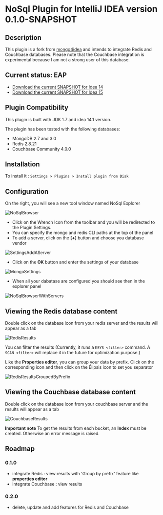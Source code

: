 # NoSql Plugin for IntelliJ IDEA version 0.1.0-SNAPSHOT

## Description
This plugin is a fork from [mongo4idea](https://github.com/dboissier/mongo4idea) and intends to integrate Redis and Couchbase databases. Please note that the Couchbase integration is experimental because I am not a strong user of this database.

## Current status: EAP

* [Download the current SNAPSHOT for Idea 14](https://github.com/dboissier/nosql4idea/raw/master/snapshot/nosql4idea-0.1.0-SNAPSHOT-distribution.zip)
* [Download the current SNAPSHOT for Idea 15](https://github.com/dboissier/nosql4idea/raw/master/snapshot/nosql4idea-0.1.0-SNAPSHOT-Idea15-distribution.zip)

## Plugin Compatibility

This plugin is built with JDK 1.7 and idea 14.1 version.

The plugin has been tested with the following databases:
* MongoDB 2.7 and 3.0
* Redis 2.8.21
* Couchbase Community 4.0.0

## Installation 
 
To install it : `Settings > Plugins > Install plugin from Disk`

## Configuration

On the right, you will see a new tool window named NoSql Explorer

![NoSqlBrowser](https://github.com/dboissier/nosql4idea/raw/master/doc/explorer.png)

* Click on the Wrench Icon from the toolbar and you will be redirected to the Plugin Settings.
* You can specify the mongo and redis CLI paths at the top of the panel
* To add a server, click on the **\[+\]** button and choose you database vendor

![SettingsAddAServer](https://github.com/dboissier/nosql4idea/raw/master/doc/settings_add_a_server.png)

* Click on the **OK** button and enter the settings of your database

![MongoSettings](https://github.com/dboissier/nosql4idea/raw/master/doc/mongo_settings.png)

* When all your dabatase are configured you should see then in the explorer panel
 
![NoSqlBrowserWithServers](https://github.com/dboissier/nosql4idea/raw/master/doc/explorer_with_servers.png)

## Viewing the Redis database content

Double click on the database icon from your redis server and the results will appear as a tab

![RedisResults](https://github.com/dboissier/nosql4idea/raw/master/doc/redis_results.png)

You can filter the results (Currently, it runs a `KEYS <filter>` command. A `SCAN <filter>` will replace it in the future for optimization purpose.)

Like the **Properties editor**, you can group your data by prefix. Click on the corresponding icon and then click on the Elipsis icon to set you separator

![RedisResultsGroupedByPrefix](https://github.com/dboissier/nosql4idea/raw/master/doc/redis_group_by_prefix.png)

## Viewing the Couchbase database content
 
Double click on the database icon from your couchbase server and the results will appear as a tab

![CouchbaseResults](https://github.com/dboissier/nosql4idea/raw/master/doc/couchbase_results.png)

**Important note**
To get the results from each bucket, an **Index** must be created. Otherwise an error message is raised.

## Roadmap

### 0.1.0

* integrate Redis : view results with 'Group by prefix' feature like **properties editor**
* integrate Couchbase : view results 

### 0.2.0

* delete, update and add features for Redis and Couchbase


